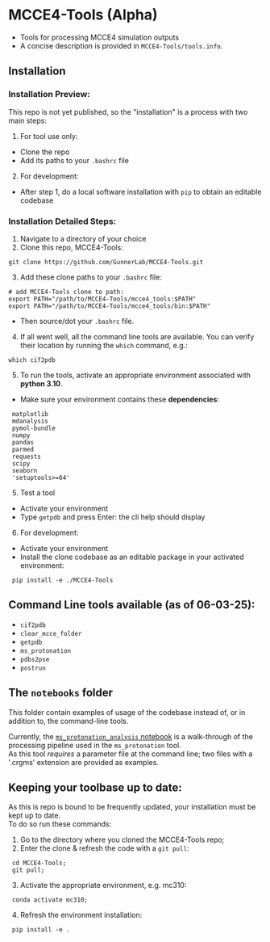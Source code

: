# MCCE4-Tools (Alpha)
 * Tools for processing MCCE4 simulation outputs
 * A concise description is provided in `MCCE4-Tools/tools.info`.

## Installation

### Installation Preview:
This repo is not yet published, so the "installation" is a process with two main steps:
 1. For tool use only:
   * Clone the repo
   * Add its paths to your `.bashrc` file
 2. For development:
   * After step 1, do a local software installation with `pip` to obtain an editable codebase

### Installation Detailed Steps:
 1. Navigate to a directory of your choice
 2. Clone this repo, MCCE4-Tools:
 ```
 git clone https://github.com/GunnerLab/MCCE4-Tools.git
 ```

 3. Add these clone paths to your `.bashrc` file:
 ```
 # add MCCE4-Tools clone to path:
 export PATH="/path/to/MCCE4-Tools/mcce4_tools:$PATH"
 export PATH="/path/to/MCCE4-Tools/mcce4_tools/bin:$PATH"
 ```

 * Then source/dot your `.bashrc` file.

 4. If all went well, all the command line tools are available. You can verify their location by running the `which` command, e.g.:
 ```
 which cif2pdb
 ```

 5. To run the tools, activate an appropriate environment associated with __python 3.10__.
  * Make sure your environment contains these __dependencies__:
  ```
   matplotlib
   mdanalysis
   pymol-bundle
   numpy
   pandas
   parmed
   requests
   scipy
   seaborn
   'setuptools>=64'
  ```

 5. Test a tool
  * Activate your environment
  * Type `getpdb` and press Enter: the cli help should display
  
 6. For development:
  * Activate your environment
  * Install the clone codebase as an editable package in your activated environment:
  ```
   pip install -e ./MCCE4-Tools
  ```

## Command Line tools available (as of 06-03-25):
 * `cif2pdb`
 * `clear_mcce_folder`
 * `getpdb`
 * `ms_protonation`
 * `pdbs2pse`
 * `postrun`

## The `notebooks` folder
This folder contain examples of usage of the codebase instead of, or in addition to, the command-line tools.  

Currently, the [`ms_protonation_analysis` notebook](./notebooks/ms_protonation_analysis.ipynb) is a walk-through of the processing pipeline used in the `ms_protonation` tool.  
As this tool _requires_ a parameter file at the command line; two files with a '.crgms' extension are provided as examples.

## Keeping your toolbase up to date:
As this is repo is bound to be frequently updated, your installation must be kept up to date.  
To do so run these commands:

1. Go to the directory where you cloned the MCCE4-Tools repo;
2. Enter the clone & refresh the code with a `git pull`:
 ```
  cd MCCE4-Tools;
  git pull;
 ```
3. Activate the appropriate environment, e.g. mc310:
 ```
  conda activate mc310;
 ```
4. Refresh the environment installation:
 ```
  pip install -e .
 ```
